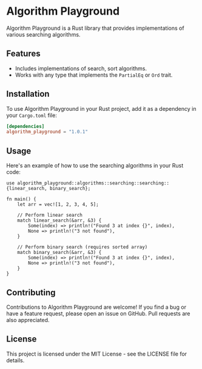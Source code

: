 # Algorithm Playground

Algorithm Playground is a Rust library that provides implementations of various searching algorithms.

## Features

- Includes implementations of search, sort algorithms.
- Works with any type that implements the `PartialEq` or `Ord` trait.

## Installation

To use Algorithm Playground in your Rust project, add it as a dependency in your `Cargo.toml` file:

```toml
[dependencies]
algorithm_playground = "1.0.1"
```

## Usage
Here's an example of how to use the searching algorithms in your Rust code:

```
use algorithm_playground::algorithms::searching::searching::{linear_search, binary_search};

fn main() {
    let arr = vec![1, 2, 3, 4, 5];
    
    // Perform linear search
    match linear_search(&arr, &3) {
        Some(index) => println!("Found 3 at index {}", index),
        None => println!("3 not found"),
    }

    // Perform binary search (requires sorted array)
    match binary_search(&arr, &3) {
        Some(index) => println!("Found 3 at index {}", index),
        None => println!("3 not found"),
    }
}
```

## Contributing
Contributions to Algorithm Playground are welcome! If you find a bug or have a feature request, please open an issue on GitHub. Pull requests are also appreciated.

## License
This project is licensed under the MIT License - see the LICENSE file for details.
